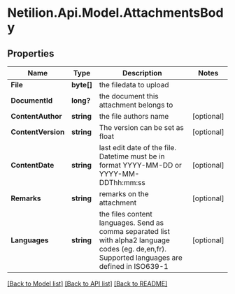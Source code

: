 # Netilion.Api.Model.AttachmentsBody
## Properties

Name | Type | Description | Notes
------------ | ------------- | ------------- | -------------
**File** | **byte[]** | the filedata to upload | 
**DocumentId** | **long?** | the document this attachment belongs to | 
**ContentAuthor** | **string** | the file authors name | [optional] 
**ContentVersion** | **string** | The version can be set as float | [optional] 
**ContentDate** | **string** | last edit date of the file. Datetime must be in format YYYY-MM-DD or YYYY-MM-DDThh:mm:ss | [optional] 
**Remarks** | **string** | remarks on the attachment | [optional] 
**Languages** | **string** | the files content languages. Send as comma separated list with alpha2 language codes (eg. de,en,fr). Supported languages are defined in ISO639-1 | [optional] 

[[Back to Model list]](../README.md#documentation-for-models) [[Back to API list]](../README.md#documentation-for-api-endpoints) [[Back to README]](../README.md)

